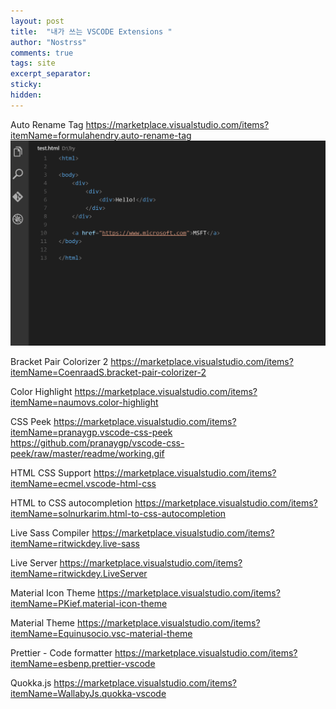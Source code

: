 ```yaml
---
layout: post
title:  "내가 쓰는 VSCODE Extensions "
author: "Nostrss"
comments: true
tags: site
excerpt_separator: 
sticky: 
hidden: 
---
```


Auto Rename Tag
https://marketplace.visualstudio.com/items?itemName=formulahendry.auto-rename-tag
![Placeholder image](../assets/image/auto_rename_tag.gif "Auto Rename Tag")


Bracket Pair Colorizer 2
https://marketplace.visualstudio.com/items?itemName=CoenraadS.bracket-pair-colorizer-2

Color Highlight
https://marketplace.visualstudio.com/items?itemName=naumovs.color-highlight

CSS Peek
https://marketplace.visualstudio.com/items?itemName=pranaygp.vscode-css-peek
https://github.com/pranaygp/vscode-css-peek/raw/master/readme/working.gif

HTML CSS Support
https://marketplace.visualstudio.com/items?itemName=ecmel.vscode-html-css

HTML to CSS autocompletion
https://marketplace.visualstudio.com/items?itemName=solnurkarim.html-to-css-autocompletion

Live Sass Compiler
https://marketplace.visualstudio.com/items?itemName=ritwickdey.live-sass

Live Server
https://marketplace.visualstudio.com/items?itemName=ritwickdey.LiveServer

Material Icon Theme
https://marketplace.visualstudio.com/items?itemName=PKief.material-icon-theme

Material Theme
https://marketplace.visualstudio.com/items?itemName=Equinusocio.vsc-material-theme

Prettier - Code formatter
https://marketplace.visualstudio.com/items?itemName=esbenp.prettier-vscode

Quokka.js
https://marketplace.visualstudio.com/items?itemName=WallabyJs.quokka-vscode